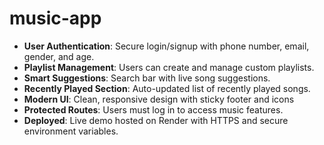 # music-app

<ul>
    <li><b>User Authentication</b>: Secure login/signup with phone number, email, gender, and age.</li>
    <li><b>Playlist Management</b>: Users can create and manage custom playlists.</li>
    <li><b>Smart Suggestions</b>: Search bar with live song suggestions.</li>
    <li><b>Recently Played Section</b>: Auto-updated list of recently played songs.</li>
    <li><b>Modern UI</b>: Clean, responsive design with sticky footer and icons</li>
    <li><b>Protected Routes</b>: Users must log in to access music features.</li>
    <li><b>Deployed</b>: Live demo hosted on Render with HTTPS and secure environment variables.</li>
</ul>
